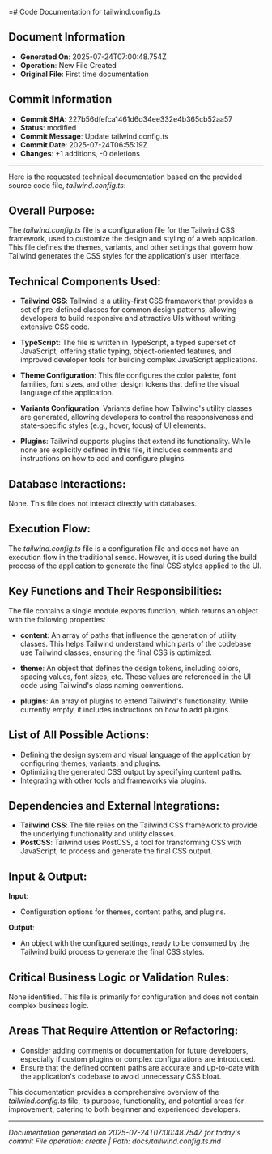 =# Code Documentation for tailwind.config.ts

## Document Information
- **Generated On**: 2025-07-24T07:00:48.754Z
- **Operation**: New File Created
- **Original File**: First time documentation

## Commit Information
- **Commit SHA**: 227b56dfefca1461d6d34ee332e4b365cb52aa57
- **Status**: modified
- **Commit Message**: Update tailwind.config.ts
- **Commit Date**: 2025-07-24T06:55:19Z
- **Changes**: +1 additions, -0 deletions

---

Here is the requested technical documentation based on the provided source code file, *tailwind.config.ts*: 

## Overall Purpose: 
The *tailwind.config.ts* file is a configuration file for the Tailwind CSS framework, used to customize the design and styling of a web application. This file defines the themes, variants, and other settings that govern how Tailwind generates the CSS styles for the application's user interface. 

## Technical Components Used: 
- **Tailwind CSS**: Tailwind is a utility-first CSS framework that provides a set of pre-defined classes for common design patterns, allowing developers to build responsive and attractive UIs without writing extensive CSS code. 

- **TypeScript**: The file is written in TypeScript, a typed superset of JavaScript, offering static typing, object-oriented features, and improved developer tools for building complex JavaScript applications. 

- **Theme Configuration**: This file configures the color palette, font families, font sizes, and other design tokens that define the visual language of the application. 

- **Variants Configuration**: Variants define how Tailwind's utility classes are generated, allowing developers to control the responsiveness and state-specific styles (e.g., hover, focus) of UI elements. 

- **Plugins**: Tailwind supports plugins that extend its functionality. While none are explicitly defined in this file, it includes comments and instructions on how to add and configure plugins. 

## Database Interactions: 
None. This file does not interact directly with databases. 

## Execution Flow: 
The *tailwind.config.ts* file is a configuration file and does not have an execution flow in the traditional sense. However, it is used during the build process of the application to generate the final CSS styles applied to the UI. 

## Key Functions and Their Responsibilities: 
The file contains a single module.exports function, which returns an object with the following properties: 

- **content**: An array of paths that influence the generation of utility classes. This helps Tailwind understand which parts of the codebase use Tailwind classes, ensuring the final CSS is optimized. 

- **theme**: An object that defines the design tokens, including colors, spacing values, font sizes, etc. These values are referenced in the UI code using Tailwind's class naming conventions. 

- **plugins**: An array of plugins to extend Tailwind's functionality. While currently empty, it includes instructions on how to add plugins. 

## List of All Possible Actions: 
- Defining the design system and visual language of the application by configuring themes, variants, and plugins. 
- Optimizing the generated CSS output by specifying content paths. 
- Integrating with other tools and frameworks via plugins. 

## Dependencies and External Integrations: 
- **Tailwind CSS**: The file relies on the Tailwind CSS framework to provide the underlying functionality and utility classes. 
- **PostCSS**: Tailwind uses PostCSS, a tool for transforming CSS with JavaScript, to process and generate the final CSS output. 

## Input & Output: 
**Input**: 
- Configuration options for themes, content paths, and plugins. 

**Output**: 
- An object with the configured settings, ready to be consumed by the Tailwind build process to generate the final CSS styles. 

## Critical Business Logic or Validation Rules: 
None identified. This file is primarily for configuration and does not contain complex business logic. 

## Areas That Require Attention or Refactoring: 
- Consider adding comments or documentation for future developers, especially if custom plugins or complex configurations are introduced. 
- Ensure that the defined content paths are accurate and up-to-date with the application's codebase to avoid unnecessary CSS bloat. 

This documentation provides a comprehensive overview of the *tailwind.config.ts* file, its purpose, functionality, and potential areas for improvement, catering to both beginner and experienced developers.

---
*Documentation generated on 2025-07-24T07:00:48.754Z for today's commit*
*File operation: create | Path: docs/tailwind.config.ts.md*
